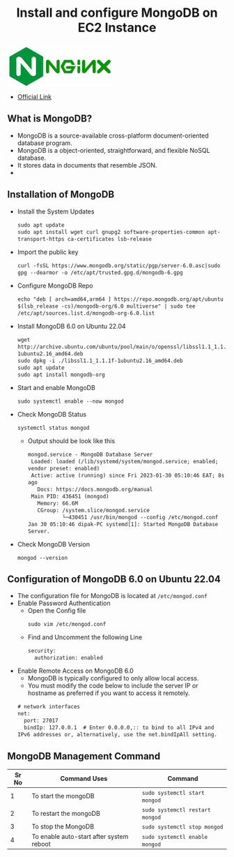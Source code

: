 # <h1 align="center"> Install and configure MongoDB on EC2 Instance </h1>

<img align="center" src="https://github.com/DipakBodare/udemy-course-images/blob/main/ec2/nginx.png" height="100" alt="Nginx"> 

- [Official Link](https://www.mongodb.com/)

## What is MongoDB?
- MongoDB is a source-available cross-platform document-oriented database program.
- MongoDB is a object-oriented, straightforward, and flexible NoSQL database.
- It stores data in documents that resemble JSON. 
- 

## Installation of MongoDB
- Install the System Updates
  ```
  sudo apt update
  sudo apt install wget curl gnupg2 software-properties-common apt-transport-https ca-certificates lsb-release
  ```
- Import the public key
  ```
  curl -fsSL https://www.mongodb.org/static/pgp/server-6.0.asc|sudo gpg --dearmor -o /etc/apt/trusted.gpg.d/mongodb-6.gpg
  ```
- Configure MongoDB Repo
  ```
  echo "deb [ arch=amd64,arm64 ] https://repo.mongodb.org/apt/ubuntu $(lsb_release -cs)/mongodb-org/6.0 multiverse" | sudo tee /etc/apt/sources.list.d/mongodb-org-6.0.list
  ``` 
- Install MongoDB 6.0 on Ubuntu 22.04
  ```
  wget http://archive.ubuntu.com/ubuntu/pool/main/o/openssl/libssl1.1_1.1.1f-1ubuntu2.16_amd64.deb
  sudo dpkg -i ./libssl1.1_1.1.1f-1ubuntu2.16_amd64.deb
  sudo apt update
  sudo apt install mongodb-org
  ```
- Start and enable MongoDB
  ```
  sudo systemctl enable --now mongod
  ```
- Check MongoDB Status
  ```
  systemctl status mongod
  ```
  - Output should be look like this
    ```
    mongod.service - MongoDB Database Server
     Loaded: loaded (/lib/systemd/system/mongod.service; enabled; vendor preset: enabled)
     Active: active (running) since Fri 2023-01-30 05:10:46 EAT; 8s ago
       Docs: https://docs.mongodb.org/manual
     Main PID: 436451 (mongod)
       Memory: 66.6M
       CGroup: /system.slice/mongod.service
               └─430451 /usr/bin/mongod --config /etc/mongod.conf
    Jan 30 05:10:46 dipak-PC systemd[1]: Started MongoDB Database Server.
    ```
- Check MongoDB Version
  ```
  mongod --version
  ```
  
## Configuration of MongoDB 6.0 on Ubuntu 22.04
- The configuration file for MongoDB is located at `/etc/mongod.conf`
- Enable Password Authentication
  - Open the Config file  
    ```
    sudo vim /etc/mongod.conf
    ```
  - Find and Uncomment the following Line
    ```
    security:
      authorization: enabled
    ```  
- Enable Remote Access on MongoDB 6.0
  - MongoDB is typically configured to only allow local access.
  - You must modify the code below to include the server IP or hostname as preferred if you want to access it remotely.
  ```
  # network interfaces
  net:
    port: 27017
    bindIp: 127.0.0.1  # Enter 0.0.0.0,:: to bind to all IPv4 and IPv6 addresses or, alternatively, use the net.bindIpAll setting.
  ```
  
## MongoDB Management Command
| Sr No | Command Uses | Command |
|-------|--------------|---------|
| 1 | To start the mongoDB | `sudo systemctl start mongod` |
| 2 | To restart the mongoDB | `sudo systemctl restart mongod` |
| 3 | To stop the MongoDB | `sudo systemctl stop mongod` |
| 4 | To enable auto-start after system reboot | `sudo systemctl enable mongod` |
  
  
